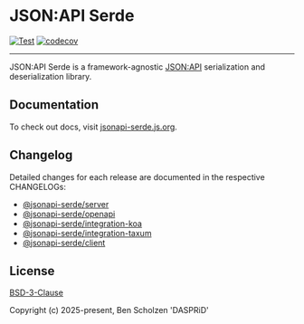 # JSON:API Serde

[![Test](https://github.com/DASPRiD/jsonapi-serde-js/actions/workflows/test.yml/badge.svg)](https://github.com/DASPRiD/jsonapi-serde-js/actions/workflows/test.yml)
[![codecov](https://codecov.io/gh/DASPRiD/jsonapi-serde-js/graph/badge.svg?token=UfRUzGqiN3)](https://codecov.io/gh/DASPRiD/jsonapi-serde-js)

---

JSON:API Serde is a framework-agnostic [JSON:API](https://jsonapi.org) serialization and deserialization library.

## Documentation

To check out docs, visit [jsonapi-serde.js.org](https://jsonapi-serde.js.org).

## Changelog

Detailed changes for each release are documented in the respective CHANGELOGs:

- [@jsonapi-serde/server](https://github.com/dasprid/jsonapi-serde-js/blob/main/packages/server/CHANGELOG.md)
- [@jsonapi-serde/openapi](https://github.com/dasprid/jsonapi-serde-js/blob/main/packages/openapi/CHANGELOG.md)
- [@jsonapi-serde/integration-koa](https://github.com/dasprid/jsonapi-serde-js/blob/main/packages/integration/koa/CHANGELOG.md)
- [@jsonapi-serde/integration-taxum](https://github.com/dasprid/jsonapi-serde-js/blob/main/packages/integration/taxum/CHANGELOG.md)
- [@jsonapi-serde/client](https://github.com/dasprid/jsonapi-serde-js/blob/main/packages/client/CHANGELOG.md)

## License

[BSD-3-Clause](https://github.com/dasprid/jsonapi-serde-js/blob/main/LICENSE)

Copyright (c) 2025-present, Ben Scholzen 'DASPRiD'
